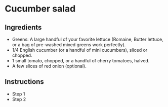 # Cucumber salad

## Ingredients
  - Greens: A large handful of your favorite lettuce (Romaine, Butter lettuce, or a bag of pre-washed mixed greens work perfectly).
  - 1/4 English cucumber (or a handful of mini cucumbers), sliced or chopped.
  - 1 small tomato, chopped, or a handful of cherry tomatoes, halved.
  - A few slices of red onion (optional).

## Instructions

- Step 1
- Step 2
